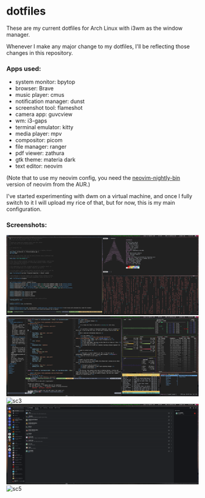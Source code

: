 # dotfiles
These are my current dotfiles for Arch Linux with i3wm as the window manager. 

Whenever I make any major change to my dotfiles, I'll be reflecting those changes in this repository. 

### Apps used: 
- system monitor: bpytop
- browser: Brave
- music player: cmus
- notification manager: dunst 
- screenshot tool: flameshot
- camera app: guvcview
- wm: i3-gaps
- terminal emulator: kitty
- media player: mpv
- compositor: picom 
- file manager: ranger
- pdf viewer: zathura 
- gtk theme: materia dark 
- text editor: neovim

(Note that to use my neovim config, you need the [neovim-nightly-bin](https://aur.archlinux.org/packages/neovim-nightly-bin) version of neovim from the AUR.)

I've started experimenting with dwm on a virtual machine, and once I fully switch to it I will upload my rice of that, but for now, this is my main configuration. 

### Screenshots:
![sc1](setup-screenshots/sc1.png)
![sc2](setup-screenshots/sc2.png)
![sc3](setup-screenshots/sc3.png)
![sc4](setup-screenshots/sc4.png)
![sc5](setup-screenshots/sc5.png)
